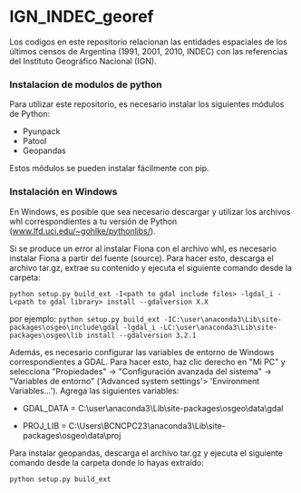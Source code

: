# IGN_INDEC_georef

Los codigos en este repositorio relacionan las entidades espaciales de los últimos censos de Argentina (1991, 2001, 2010, INDEC) con las referencias del Instituto Geográfico Nacional (IGN).

### Instalacion de modulos de python

Para utilizar este repositorio, es necesario instalar los siguientes módulos de Python:

  - Pyunpack
  - Patool
  - Geopandas

Estos módulos se pueden instalar fácilmente con pip.

### Instalación en Windows

En Windows, es posible que sea necesario descargar y utilizar los archivos whl correspondientes a tu versión de Python (www.lfd.uci.edu/~gohlke/pythonlibs/).

Si se produce un error al instalar Fiona con el archivo whl, es necesario instalar Fiona a partir del fuente (source). Para hacer esto, descarga el archivo tar.gz, extrae su contenido y ejecuta el siguiente comando desde la carpeta:

`python setup.py build_ext -I<path to gdal include files> -lgdal_i -L<path to gdal library> install --gdalversion X.X`

por ejemplo:
`python setup.py build_ext -IC:\user\anaconda3\Lib\site-packages\osgeo\include\gdal -lgdal_i -LC:\user\anaconda3\Lib\site-packages\osgeo\lib install --gdalversion 3.2.1`

Además, es necesario configurar las variables de entorno de Windows correspondientes a GDAL. Para hacer esto, haz clic derecho en "Mi PC" y selecciona "Propiedades" -> "Configuración avanzada del sistema" -> "Variables de entorno" ('Advanced system settings'> 'Environment Variables...'). Agrega las siguientes variables:

- GDAL_DATA = C:\user\anaconda3\Lib\site-packages\osgeo\data\gdal

- PROJ_LIB = C:\Users\BCNCPC23\anaconda3\Lib\site-packages\osgeo\data\proj

Para instalar geopandas, descarga el archivo tar.gz y ejecuta el siguiente comando desde la carpeta donde lo hayas extraído:

`python setup.py build_ext`
